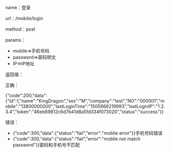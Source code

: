 name：登录

url：/mobile/login

method：post

params：

* mobile=&gt;手机号码
* password=&gt;密码明文
* IP=&gt;IP地址

返回值：

正确：

{"code":200,"data":{"Id":1,"name":"KingDragon","sex":"M","company":"test","NO":"000001","mobile":"13800000000","lastLoginTime":"1505666219993","lastLoginIP":"1.2.3.4","token":"46eb69812c6d7b41d8a5fd334f073020","status":"success"}}

错误：

* {"code":300,"data":{"status":"fail","error":"moblie error"}}手机号码错误
* {"code":300,"data":{"status":"fail","error":"moblie not match password"}}密码和手机号不匹配



